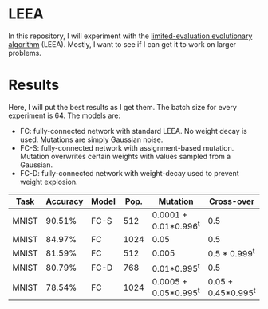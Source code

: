 # LEEA

In this repository, I will experiment with the [limited-evaluation evolutionary algorithm](http://eplex.cs.ucf.edu/papers/morse_gecco16.pdf) (LEEA). Mostly, I want to see if I can get it to work on larger problems.

# Results

Here, I will put the best results as I get them. The batch size for every experiment is 64. The models are:

 * FC: fully-connected network with standard LEEA. No weight decay is used. Mutations are simply Gaussian noise.
 * FC-S: fully-connected network with assignment-based mutation. Mutation overwrites certain weights with values sampled from a Gaussian.
 * FC-D: fully-connected network with weight-decay used to prevent weight explosion.

<table>
  <thead>
    <tr>
      <th>Task</th>
      <th>Accuracy</th>
      <th>Model</th>
      <th>Pop.</th>
      <th>Mutation</th>
      <th>Cross-over</th>
      <th>Generations</th>
    </tr>
  </thead>
  <tbody>
    <tr>
      <td>MNIST</td>
      <td>90.51%</td>
      <td>FC-S</td>
      <td>512</td>
      <td>0.0001 + 0.01*0.996<sup>t</sup></td>
      <td>0.5</td>
      <td>3600</td>
    </tr>
    <tr>
      <td>MNIST</td>
      <td>84.97%</td>
      <td>FC</td>
      <td>1024</td>
      <td>0.05</td>
      <td>0.5</td>
      <td>2500</td>
    </tr>
    <tr>
      <td>MNIST</td>
      <td>81.59%</td>
      <td>FC</td>
      <td>512</td>
      <td>0.005</td>
      <td>0.5 * 0.999<sup>t</sup></td>
      <td>1225</td>
    </tr>
    <tr>
      <td>MNIST</td>
      <td>80.79%</td>
      <td>FC-D</td>
      <td>768</td>
      <td>0.01*0.995<sup>t</sup></td>
      <td>0.5</td>
      <td>1967</td>
    </tr>
    <tr>
      <td>MNIST</td>
      <td>78.54%</td>
      <td>FC</td>
      <td>1024</td>
      <td>0.0005 + 0.05*0.995<sup>t</sup></td>
      <td>0.05 + 0.45*0.995<sup>t</sup></td>
      <td>250</td>
    </tr>
  </tbody>
</table>
